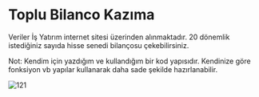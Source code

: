 # Toplu Bilanco Kazıma

Veriler İş Yatırım internet sitesi üzerinden alınmaktadır. 20 dönemlik istediğiniz sayıda hisse senedi bilançosu çekebilirsiniz.

Not: Kendim için yazdığım ve kullandığım bir kod yapısıdır. Kendinize göre fonksiyon vb yapılar kullanarak daha sade şekilde hazırlanabilir.


![121](https://github.com/AnlasEkonomi/TopluBilanco/assets/173607120/19f2a1d8-d785-4688-80fa-8ee3d8b49214)

